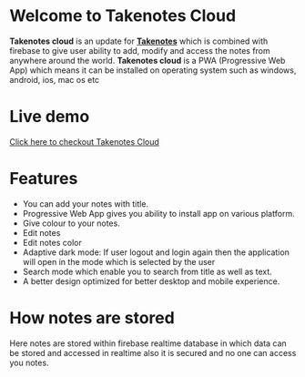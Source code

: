 # Welcome to Takenotes Cloud

**Takenotes cloud** is an update for **[Takenotes](https://ritikkashyap720.github.io/Takenotes/)** which  is combined with firebase to give   user ability to add, modify and access the notes from anywhere around the  world.
**Takenotes cloud** is a PWA (Progressive Web App) which means it can be installed 
on operating system such as windows, android, ios, mac os etc

#  Live  demo	
[Click here to checkout Takenotes Cloud](https://takenotes-34e1a.web.app/)
    
# Features	

 - You can add your notes with title.
 - Progressive Web App gives you ability to install app on various platform.
 - Give colour to your notes.
 - Edit notes
 - Edit notes color
 - Adaptive dark mode: If user logout and login again then the application will open in the mode which is selected by the user
 - Search mode which enable you to search from title as well as text.
 - A better design optimized for better desktop and mobile experience.
 


# How notes are stored	

Here notes are stored within firebase realtime database in which data can be stored and accessed in realtime also it is secured and no one can access you notes.
